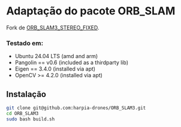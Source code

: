 # Adaptação do pacote ORB_SLAM

Fork de [ORB_SLAM3_STEREO_FIXED](https://github.com/zang09/ORB-SLAM3-STEREO-FIXED.git).

### Testado em:
- Ubuntu 24.04 LTS (amd and arm)
- Pangolin == v0.6 (included as a thirdparty lib)
- Eigen == 3.4.0 (installed via apt)
- OpenCV >= 4.2.0 (installed via apt)

## Instalação
```bash
git clone git@github.com:harpia-drones/ORB_SLAM3.git
cd ORB_SLAM3
sudo bash build.sh
```
